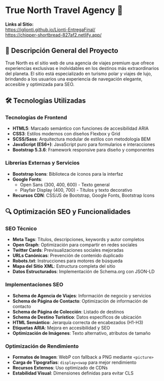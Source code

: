 # True North Travel Agency 🧭

**Links al Sitio:**  
https://iglionti.github.io/Lionti-EntregaFinal/  
https://chipper-shortbread-827af2.netlify.app/

## 🌟 Descripción General del Proyecto

True North es el sitio web de una agencia de viajes premium que ofrece experiencias exclusivas e inolvidables en los destinos más extraordinarios del planeta.
El sitio está especializado en turismo polar y viajes de lujo, brindando a los usuarios una experiencia de navegación elegante, accesible y optimizada para SEO.

## 🛠️ Tecnologías Utilizadas

### Tecnologías de Frontend
- **HTML5**: Marcado semántico con funciones de accesibilidad ARIA
- **CSS3**: Estilos modernos con diseños Flexbox y Grid
- **SCSS/Sass**: Arquitectura modular de estilos con metodología BEM
- **JavaScript (ES6+)**: JavaScript puro para formularios e interacciones
- **Bootstrap 5.3.6**: Framework responsive para diseño y componentes

### Librerías Externas y Servicios
- **Bootstrap Icons**: Biblioteca de íconos para la interfaz
- **Google Fonts**:  
  - Open Sans (300, 400, 600) - Texto general  
  - Playfair Display (400, 700) - Títulos y texto decorativo  
- **Recursos CDN**: CSS/JS de Bootstrap, Google Fonts, Bootstrap Icons

## 🔍 Optimización SEO y Funcionalidades

### SEO Técnico
- **Meta Tags**: Títulos, descripciones, keywords y autor completos
- **Open Graph**: Optimización para compartir en redes sociales
- **Twitter Cards**: Previsualizaciones sociales mejoradas
- **URLs Canónicas**: Prevención de contenido duplicado
- **Robots.txt**: Instrucciones para motores de búsqueda
- **Mapa del Sitio XML**: Estructura completa del sitio
- **Datos Estructurados**: Implementación de Schema.org con JSON-LD

### Implementaciones SEO
- **Schema de Agencia de Viajes**: Información de negocio y servicios
- **Schema de Página de Contacto**: Optimización de información de contacto
- **Schema de Página de Colección**: Listado de destinos
- **Schema de Destino Turístico**: Datos específicos de ubicación
- **HTML Semántico**: Jerarquía correcta de encabezados (H1-H3)
- **Etiquetas ARIA**: Mejora en accesibilidad y SEO
- **Optimización de Imágenes**: Texto alternativo, atributos de tamaño

### Optimización de Rendimiento
- **Formatos de Imagen**: WebP con fallback a PNG mediante `<picture>`
- **Carga de Tipografías**: `display=swap` para mejor rendimiento
- **Recursos Externos**: Uso optimizado de CDNs
- **Estabilidad Visual**: Dimensiones definidas para evitar CLS
